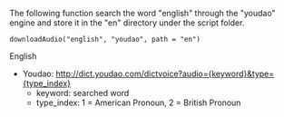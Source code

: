 The following function search the word "english" through the "youdao" engine and store it in the "en" directory under the script folder.

```
downloadAudio("english", "youdao", path = "en")
```



English

- Youdao: http://dict.youdao.com/dictvoice?audio={keyword}&type={type_index}
  * keyword: searched word
  * type_index: 1 = American Pronoun, 2 = British Pronoun 

